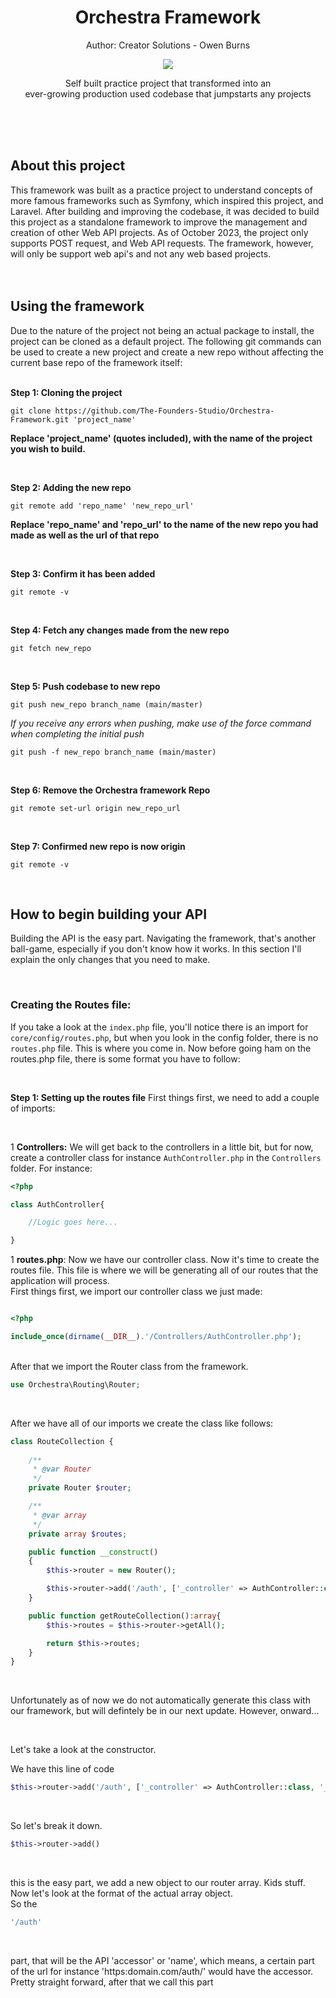 <h1 align="center">
 Orchestra Framework
</h1>
<p align="center">
 Author: Creator Solutions - Owen Burns 
</p> 
<p align="center">
 <img src="https://owenburns.co.za/Orchestra/content/ink&quil.svg"/>
</p>

<p align="center">Self built practice project that transformed into an<br>ever-growing production used codebase that jumpstarts any projects</p>   
<br/><br/><br/>

## About this project
This framework was built as a practice project to understand concepts of more famous frameworks such as Symfony, which inspired this project, and Laravel. After building and improving the codebase, it was decided to build this project as a standalone framework to improve the management and creation of other Web API projects. As of October 2023, the project only supports POST request, and Web API requests. The framework, however, will only be support web api's and not any web based projects.   
<br/><br/>

## Using the framework
Due to the nature of the project not being an actual package to install, the project can be cloned as a default project. The following git commands can be used to create a new project and create a new repo without affecting the current base repo of the framework itself:      
<br/>

**Step 1: Cloning the project**
```
git clone https://github.com/The-Founders-Studio/Orchestra-Framework.git 'project_name'
```
__Replace 'project_name' (quotes included), with the name of the project you wish to build.__  

<br/>

**Step 2: Adding the new repo**  
```
git remote add 'repo_name' 'new_repo_url'
```
__Replace 'repo_name' and 'repo_url' to the name of the new repo you had made as well as the url of that repo__  

<br/>

**Step 3: Confirm it has been added**
```
git remote -v
```  

<br/>

**Step 4: Fetch any changes made from the new repo**
```
git fetch new_repo
```  

<br/>

**Step 5: Push codebase to new repo**
```
git push new_repo branch_name (main/master)
```
*If you receive any errors when pushing, make use of the force command when completing the initial push*
```
git push -f new_repo branch_name (main/master)
```  

<br/>

**Step 6: Remove the Orchestra framework Repo**
```
git remote set-url origin new_repo_url
```  

<br/>

**Step 7: Confirmed new repo is now origin**
```
git remote -v
```  

<br/>

## How to begin building your API
Building the API is the easy part. Navigating the framework, that's another ball-game, especially if you don't know how it works. In this section I'll explain the only changes that you need to make.  

<br/>

### Creating the Routes file:
If you take a look at the ```index.php``` file, you'll notice there is an import for ```core/config/routes.php```, but when you look in the config folder, there is no ```routes.php``` file. This is where you come in. Now before going ham on the routes.php file, there is some format you have to follow:  

<br/>

**Step 1: Setting up the routes file**
First things first, we need to add a couple of imports:  

<br/>

1 **Controllers:**
We will get back to the controllers in a little bit, but for now, create a controller class for instance ```AuthController.php``` in the ```Controllers``` folder. For instance:
```php
<?php

class AuthController{

    //Logic goes here...

}
```

1 **routes.php**:
Now we have our controller class. Now it's time to create the routes file. This file is where we will be generating all of our routes that the application will process.   <br />
First things first, we import our controller class we just made:
```php

<?php

include_once(dirname(__DIR__).'/Controllers/AuthController.php');

```
<br />
After that we import the Router class from the framework.   

<br />

```php
use Orchestra\Routing\Router;
```
<br />

After we have all of our imports we create the class like follows:
```php
class RouteCollection {
    
    /**
     * @var Router
     */
    private Router $router; 

    /**
     * @var array
     */
    private array $routes;

    public function __construct()
    {
        $this->router = new Router();

        $this->router->add('/auth', ['_controller' => AuthController::class, '_callback' =>'login']);
    }

    public function getRouteCollection():array{
        $this->routes = $this->router->getAll();

        return $this->routes;
    }
}
```
<br />

Unfortunately as of now we do not automatically generate this class with our framework, but will defintely be in our next update. However, onward...  

<br />

Let's take a look at the constructor.  <br />

We have this line of code 
```php 
$this->router->add('/auth', ['_controller' => AuthController::class, '_callback' =>'login']);
```  
<br/>

So let's break it down.  <br/>
```php
$this->router->add()
```  
<br/>

this is the easy part, we add a new object to our router array. Kids stuff. Now let's look at the format of the actual array object.  <br />
So the 
<br />
```php
'/auth'
```
<br/>

part, that will be the API 'accessor' or 'name', which means, a certain part of the url for instance 'https:domain.com/auth/' would have the accessor. Pretty straight forward, after that we call this part  
<br/>



